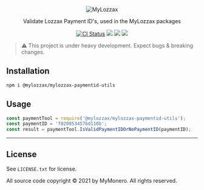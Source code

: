 <p align="center">
  <img alt="MyLozzax" src="https://user-images.githubusercontent.com/1645428/120083066-8a394a00-c0c6-11eb-9bc5-1ce02784dab3.png">
</p>

<p align="center">
  Validate Lozzax Payment ID's, used in the MyLozzax packages
</p>

<p align="center">
  <a href="https://github.com/mylozzax/mylozzax-utils/actions?query=branch%3Amaster+workflow%3Aci"><img alt="CI Status" src="https://github.com/mylozzax/mylozzax-utils/workflows/ci/badge.svg?branch=master"></a>
  <a href="https://snyk.io/test/github/mylozzax/mylozzax-utils"><img src="https://snyk.io/test/github/mylozzax/mylozzax-utils/badge.svg"></a>
  <a href="https://opensource.org/licenses/BSD-3-Clause"><img src="https://img.shields.io/badge/License-BSD%203--Clause-blue.svg"></a>
  <a href="https://npmjs.com/package/@mylozzax/mylozzax-paymentid-utils"><img src="https://img.shields.io/npm/dt/@mylozzax/mylozzax-paymentid-utils.svg"></a>
</p>

> :warning: This project is under heavy development. Expect bugs & breaking changes.

## Installation

```bash
npm i @mylozzax/mylozzax-paymentid-utils
```

## Usage

```js
const paymentTool = require('@mylozzax/mylozzax-paymentid-utils');
const paymentID = 'f020853457bd110b';
const result = paymentTool.IsValidPaymentIDOrNoPaymentID(paymentID);
```

-----

## License

See `LICENSE.txt` for license.

All source code copyright © 2021 by MyMonero. All rights reserved.